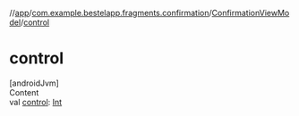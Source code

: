 //[app](../../index.md)/[com.example.bestelapp.fragments.confirmation](../index.md)/[ConfirmationViewModel](index.md)/[control](control.md)



# control  
[androidJvm]  
Content  
val [control](control.md): [Int](https://kotlinlang.org/api/latest/jvm/stdlib/kotlin/-int/index.html)  



